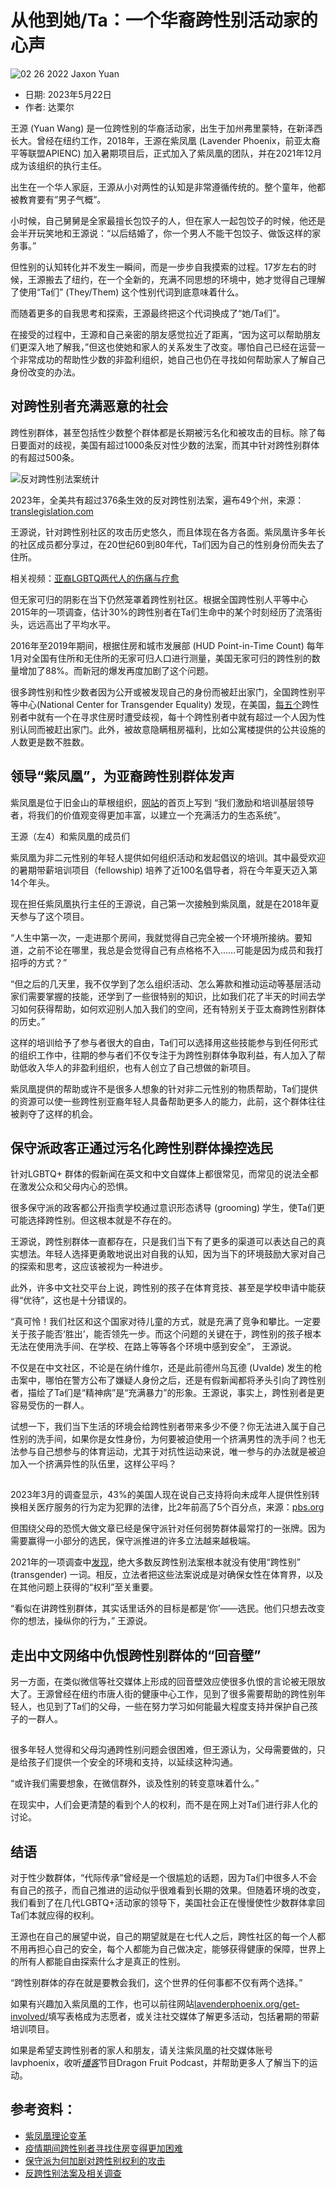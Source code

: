 # 从他到她/Ta：一个华裔跨性别活动家的心声

![02 26 2022 Jaxon Yuan](https://www.justicepatch.org/wp-content/uploads/2023/05/02-26-2022-Jaxon-Yuan-935x1024.jpg)

-   日期: 2023年5月22日
-   作者: 达栗尔

王源 (Yuan Wang) 是一位跨性别的华裔活动家，出生于加州弗里蒙特，在新泽西长大。曾经在纽约工作，2018年，王源在紫凤凰 (Lavender Phoenix，前亚太裔平等联盟APIENC) 加入暑期项目后，正式加入了紫凤凰的团队，并在2021年12月成为该组织的执行主任。

出生在一个华人家庭，王源从小对两性的认知是非常遵循传统的。整个童年，他都被教育要有”男子气概”。

小时候，自己舅舅是全家最擅长包饺子的人，但在家人一起包饺子的时候，他还是会半开玩笑地和王源说：“以后结婚了，你一个男人不能干包饺子、做饭这样的家务事。”

但性别的认知转化并不发生一瞬间，而是一步步自我摸索的过程。17岁左右的时候，王源搬去了纽约，在一个全新的，充满不同思想的环境中，她才觉得自己理解了使用“Ta们” (They/Them) 这个性别代词到底意味着什么。

而随着更多的自我思考和探索，王源最终把这个代词换成了“她/Ta们”。

在接受的过程中，王源和自己亲密的朋友感觉拉近了距离，“因为这可以帮助朋友们更深入地了解我，”但这也使她和家人的关系发生了改变。哪怕自己已经在运营一个非常成功的帮助性少数的非盈利组织，她自己也仍在寻找如何帮助家人了解自己身份改变的办法。

## **对跨性别者充满恶意的社会**

跨性别群体，甚至包括性少数整个群体都是长期被污名化和被攻击的目标。除了每日要面对的歧视，美国有超过1000条反对性少数的法案，而其中针对跨性别群体的有超过500条。

![反对跨性别法案统计](https://www.justicepatch.org/wp-content/uploads/2023/05/image-1024x1005.png)

2023年，全美共有超过376条生效的反对跨性别法案，遍布49个州，来源：[translegislation.com](https://translegislation.com/)

王源说，针对跨性别社区的攻击历史悠久，而且体现在各方各面。紫凤凰许多年长的社区成员都分享过，在20世纪60到80年代，Ta们因为自己的性别身份而失去了住所。

相关视频：[亚裔LGBTQ两代人的伤痛与疗愈](https://www.youtube.com/watch?v=9Ix3dLg0Ntc&list=PL_6KzKc-vyeHl3U0HAcKLgmPoQ7Q9OPPt&index=12)

但无家可归的阴影在当下仍然笼罩着跨性别社区。根据全国跨性别人平等中心2015年的一项调查，估计30%的跨性别者在Ta们生命中的某个时刻经历了流落街头，远远高出了平均水平。

2016年至2019年期间，根据住房和城市发展部 (HUD Point-in-Time Count) 每年1月对全国有住所和无住所的无家可归人口进行测量，美国无家可归的跨性别的数量增加了88%。而新冠的爆发再度加剧了这个问题。

很多跨性别和性少数者因为公开或被发现自己的身份而被赶出家门，全国跨性别平等中心(National Center for Transgender Equality) 发现，在美国，[每五个](https://transequality.org/issues/housing-homelessness)跨性别者中就有一个在寻求住房时遭受歧视，每十个跨性别者中就有超过一个人因为性别认同而被赶出家门。此外，被故意隐瞒租房福利，比如公寓楼提供的公共设施的人数更是数不胜数。

## **领导“紫凤凰”，为亚裔跨性别群体发声**

紫凤凰是位于旧金山的草根组织，[网站](https://lavenderphoenix.org/)的首页上写到 “我们激励和培训基层领导者，将我们的价值观变得更加丰富，以建立一个充满活力的生态系统”。

王源（左4）和紫凤凰的成员们

紫凤凰为非二元性别的年轻人提供如何组织活动和发起倡议的培训。其中最受欢迎的暑期带薪培训项目（fellowship) 培养了近100名倡导者，将在今年夏天迈入第14个年头。

现在担任紫凤凰执行主任的王源说，自己第一次接触到紫凤凰，就是在2018年夏天参与了这个项目。

“人生中第一次，一走进那个房间，我就觉得自己完全被一个环境所接纳。要知道，之前不论在哪里，我总是会觉得自己有点格格不入……可能是因为成员和我打招呼的方式？”

“但之后的几天里，我不仅学到了怎么组织活动、怎么筹款和推动运动等基层活动家们需要掌握的技能，还学到了一些很特别的知识，比如我们花了半天的时间去学习如何获得帮助，如何欢迎别人加入我们的空间，还有特别关于亚太裔跨性别群体的历史。”

这样的培训给予了参与者很大的自由，Ta们可以选择用这些技能参与到任何形式的组织工作中，往期的参与者们不仅专注于为跨性别群体争取利益，有人加入了帮助低收入华人的非盈利组织，也有人创立了自己想做的新项目。

紫凤凰提供的帮助或许不是很多人想象的针对非二元性别的物质帮助，Ta们提供的资源可以使一些跨性别亚裔年轻人具备帮助更多人的能力，此前，这个群体往往被剥夺了这样的机会。 

## **保守派政客正通过污名化跨性别群体操控选民**

针对LGBTQ+ 群体的假新闻在英文和中文自媒体上都很常见，而常见的说法全都在激发公众和父母内心的恐惧。

很多保守派的政客都公开指责学校通过意识形态诱导 (grooming) 学生，使Ta们更可能选择跨性别。但这根本就是不存在的。

王源说，跨性别群体一直都存在，只是我们当下有了更多的渠道可以表达自己的真实想法。年轻人选择更勇敢地说出对自我的认知，因为当下的环境鼓励大家对自己的探索和思考，这应该被视为一种进步。

此外，许多中文社交平台上说，跨性别的孩子在体育竞技、甚至是学校申请中能获得“优待”，这也是十分错误的。

“真可怜！我们社区和这个国家对待儿童的方式，就是充满了竞争和攀比。一定要关于孩子能否‘胜出’，能否领先一步。而这个问题的关键在于，跨性别的孩子根本无法在使用洗手间、在学校、在路上等等各个环境中感到安全”， 王源说。

不仅是在中文社区，不论是在纳什维尔，还是此前德州乌瓦德 (Uvalde) 发生的枪击案中，哪怕在警方公布了嫌疑人身份之后，还是有假新闻都将矛头引向了跨性别者，描绘了Ta们是“精神病”是“充满暴力”的形象。王源说，事实上，跨性别者是更容易受伤的一群人。

试想一下，我们当下生活的环境会给跨性别者带来多少不便？你无法进入属于自己性别的洗手间，如果你是女性身份，为何要被迫使用一个挤满男性的洗手间？也无法参与自己想参与的体育运动，尤其于对抗性运动来说，唯一参与的办法就是被迫加入一个挤满异性的队伍里，这样公平吗？

![反对跨性别法案支持率统计](data:image/gif;base64,R0lGODlhAQABAAAAACH5BAEKAAEALAAAAAABAAEAAAICTAEAOw==)

2023年3月的调查显示，43%的美国人现在说自己支持将向未成年人提供性别转换相关医疗服务的行为定为犯罪的法律，比2年前高了5个百分点，来源：[pbs.org](https://www.pbs.org/newshour/politics/majority-of-americans-reject-anti-trans-bills-but-support-for-this-restriction-is-rising)

但围绕父母的恐慌大做文章已经是保守派针对任何弱势群体最常打的一张牌。因为需要赢得一小部分的选民，保守派推进的许多立法越来越极端。

2021年的一项调查中[发现](https://19thnews.org/2021/11/state-legislation-transgender/)，绝大多数反跨性别法案根本就没有使用“跨性别” (transgender) 一词。相反，立法者把这些法案说成是对确保女性在体育界，以及在其他问题上获得的“权利”至关重要。

“看似在讲跨性别群体，其实话里话外的目标是都是‘你’——选民。他们只想去改变你的想法，操纵你的行为，” 王源说。

## **走出中文网络中仇恨跨性别群体的“回音壁”**

另一方面，在类似微信等社交媒体上形成的回音壁效应使很多仇恨的言论被无限放大了。王源曾经在纽约市唐人街的健康中心工作，见到了很多需要帮助的跨性别年轻人，也见到了Ta们的父母，一些在努力学习如何能最大程度支持并保护自己孩子的一群人。

![交流与沟通](data:image/gif;base64,R0lGODlhAQABAAAAACH5BAEKAAEALAAAAAABAAEAAAICTAEAOw==)

很多年轻人觉得和父母沟通跨性别问题会很困难，但王源认为，父母需要做的，只是给孩子们提供一个安全的环境和支持，以延续这种沟通。

“或许我们需要想象，在微信群外，谈及性别的转变意味着什么。” 

在现实中，人们会更清楚的看到个人的权利，而不是在网上对Ta们进行非人化的讨论。

## **结语**

对于性少数群体，“代际传承”曾经是一个很尴尬的话题，因为Ta们中很多人不会有自己的孩子，而自己推进的运动似乎很难看到长期的效果。但随着环境的改变，我们看到了在几代LGBTQ+活动家的领导下，美国社会正在慢慢使性少数群体拿回Ta们本就应得的权利。

王源也在自己的展望中说，自己的期望就是在七代人之后，跨性社区的每一个人都不用再担心自己的安全，每个人都能为自己做决定，能够获得健康的保障，世界上的所有人都能自由探索什么才是真正的性别。

“跨性别群体的存在就是要教会我们，这个世界的任何事都不仅有两个选择。”

如果有兴趣加入紫凤凰的工作，也可以前往网站[lavenderphoenix.org/get-involved/](https://lavenderphoenix.org/get-involved/)填写表格成为志愿者，或关注社交媒体了解更多活动，包括暑期的带薪培训项目。

如果是希望支跨性别者的家人和朋友，请关注紫凤凰的社交媒体账号lavphoenix，收听[_播客_](https://lavenderphoenix.org/podcast/)节目Dragon Fruit Podcast，并帮助更多人了解当下的运动。

## 参考资料：

- [紫凤凰理论变革](https://lavenderphoenix.org/theory-of-change/)
- [疫情期间跨性别者寻找住房变得更加困难](https://www.pbs.org/newshour/economy/for-transgender-people-finding-housing-has-become-even-harder-during-the-pandemic)
- [保守派为何加剧对跨性别权利的攻击](https://www.pbs.org/newshour/politics/why-is-the-gop-escalating-attacks-on-trans-rights-experts-say-the-goal-is-to-make-sure-evangelicals-vote)
- [反跨性别法案及相关调查](https://19thnews.org/2021/11/state-legislation-transgender/)